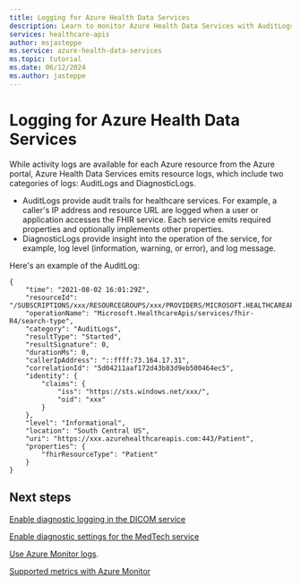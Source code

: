 ```yaml
---
title: Logging for Azure Health Data Services
description: Learn to monitor Azure Health Data Services with AuditLogs for secure healthcare service trails and operational insights. Discover log types and uses.
services: healthcare-apis
author: msjasteppe
ms.service: azure-health-data-services
ms.topic: tutorial
ms.date: 06/12/2024
ms.author: jasteppe
---
```


# Logging for Azure Health Data Services

While activity logs are available for each Azure resource from the Azure portal, Azure Health Data Services emits resource logs, which include two categories of logs: AuditLogs and DiagnosticLogs.

- AuditLogs provide audit trails for healthcare services. For example, a caller's IP address and resource URL are logged when a user or application accesses the FHIR service. Each service emits required properties and optionally implements other properties.
- DiagnosticLogs provide insight into the operation of the service, for example, log level (information, warning, or error), and log message.

Here's an example of the AuditLog:

```
{
    "time": "2021-08-02 16:01:29Z",
    "resourceId": "/SUBSCRIPTIONS/xxx/RESOURCEGROUPS/xxx/PROVIDERS/MICROSOFT.HEALTHCAREAPIS/SERVICES/xxx",
    "operationName": "Microsoft.HealthcareApis/services/fhir-R4/search-type",
    "category": "AuditLogs",
    "resultType": "Started",
    "resultSignature": 0,
    "durationMs": 0,
    "callerIpAddress": "::ffff:73.164.17.31",
    "correlationId": "5d04211aaf172d43b83d9eb500464ec5",
    "identity": {
        "claims": {
            "iss": "https://sts.windows.net/xxx/",
            "oid": "xxx"
        }
    },
    "level": "Informational",
    "location": "South Central US",
    "uri": "https://xxx.azurehealthcareapis.com:443/Patient",
    "properties": {
        "fhirResourceType": "Patient"
    }
}
```

## Next steps

[Enable diagnostic logging in the DICOM service](./dicom/enable-diagnostic-logging.md)

[Enable diagnostic settings for the MedTech service](./../healthcare-apis/iot/how-to-enable-diagnostic-settings.md)

[Use Azure Monitor logs](/azure/azure-monitor/essentials/platform-logs-overview).

[Supported metrics with Azure Monitor](/azure/azure-monitor/essentials/metrics-supported)
